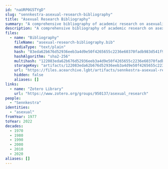 ```yaml
---
id: "naURP0G5TYgD"
slug: "sennkestra-asexual-research-bibliography"
title: "Asexual Research Bibliography"
summary: "A comprehensive bibliography of academic research on asexuality"
description: "A comprehensive bibliography of academic research on asexuality, aiming to include as much research as possible, whether \"good or bad, cutting edge or outdated, relevant or out of touch\""
files:
  - name: "Bibliography"
    fileName: "asexual-research-bibliography.bib"
    mediaType: "text/plain"
    hash: "83eda62b676d52936eeb3a4d9e50f4265655c2236e60370fadb983d541f94c99"
    hashAlgorithm: "sha2-256"
    multihash: "122083eda62b676d52936eeb3a4d9e50f4265655c2236e60370fadb983d541f94c99"
    storageKey: "artifacts/122083eda62b676d52936eeb3a4d9e50f4265655c2236e60370fadb983d541f94c99"
    url: "https://files.acearchive.lgbt/artifacts/sennkestra-asexual-research-bibliography/asexual-research-bibliography.bib"
    hidden: false
    aliases: []
links:
  - name: "Zotero Library"
    url: "https://www.zotero.org/groups/950137/asexual_research"
people:
  - "Sennkestra"
identities:
  - "asexual"
fromYear: 1977
toYear: 2022
decades:
  - 1970
  - 1980
  - 1990
  - 2000
  - 2010
  - 2020
aliases: []
---
```

